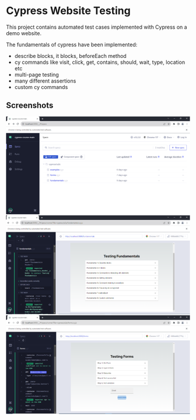 # Cypress Website Testing

This project contains automated test cases implemented with Cypress on a demo website. 

The fundamentals of cypress have been implemented:
- describe blocks, it blocks, beforeEach method
- cy commands like visit, click, get, contains, should, wait, type, location etc
- multi-page testing
- many different assertions
- custom cy commands 

## Screenshots

![Screenshot1](screenshots/Screenshot_1.PNG) ![Screenshot2](screenshots/Screenshot_2.PNG)
![Screenshot3](screenshots/Screenshot_3.PNG)